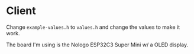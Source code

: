 # Client
Change `example-values.h` to `values.h` and change the values to make it work.

The board I'm using is the Nologo ESP32C3 Super Mini w/ a OLED display.